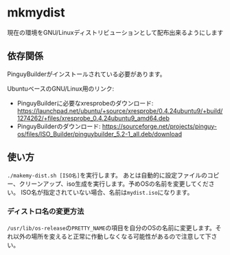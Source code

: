 # mkmydist
現在の環境をGNU/Linuxディストリビューションとして配布出来るようにします

## 依存関係
PinguyBuilderがインストールされている必要があります。　

UbuntuベースのGNU/Linux用のリンク:
- PinguyBuilderに必要なxresprobeのダウンロード: https://launchpad.net/ubuntu/+source/xresprobe/0.4.24ubuntu9/+build/1274262/+files/xresprobe_0.4.24ubuntu9_amd64.deb
- PinguyBuilderのダウンロード: https://sourceforge.net/projects/pinguy-os/files/ISO_Builder/pinguybuilder_5.2-1_all.deb/download

## 使い方
`./makemy-dist.sh [ISO名]`を実行します。
あとは自動的に設定ファイルのコピー、クリーンアップ、iso生成を実行します。予めOSの名前を変更してください。
ISO名が指定されていない場合、名前は`mydist.iso`になります。

### ディストロ名の変更方法
`/usr/lib/os-release`の`PRETTY_NAME`の項目を自分のOSの名前に変更します。それ以外の場所を変えると正常に作動しなくなる可能性があるので注意して下さい。
